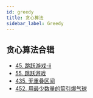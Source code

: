 ```yaml
---
id: greedy
title: 贪心算法
sidebar_label: Greedy
---
```


## 贪心算法合辑

- [45. 跳跃游戏-ii](/leetcode/medium/45-jump)
- [55. 跳跃游戏](/leetcode/medium/55-can-jump)
- [435. 无重叠区间](/leetcode/medium/435-erase-overlap-intervals)
- [452. 用最少数量的箭引爆气球](/leetcode/medium/452-find-min-arrow-shots)
